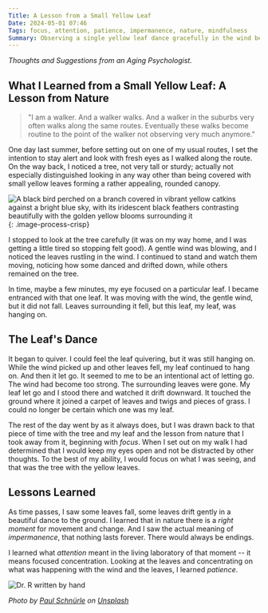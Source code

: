```yaml
---
Title: A Lesson from a Small Yellow Leaf
Date: 2024-05-01 07:46
Tags: focus, attention, patience, impermanence, nature, mindfulness
Summary: Observing a single yellow leaf dance gracefully in the wind before falling taught valuable lessons, like the importance of focus, patience, being present, and accepting impermanence.
---
```


_Thoughts and Suggestions from an Aging Psychologist._

## What I Learned from a Small Yellow Leaf: A Lesson from Nature

> "I am a walker. And a walker walks. And a walker in the suburbs very often walks along the same routes. Eventually these walks become routine to the point of the walker not observing very much anymore."

One day last summer, before setting out on one of my usual routes, I set the intention to stay alert and look with fresh eyes as I walked along the route. On the way back, I noticed a tree, not very tall or sturdy; actually not especially distinguished looking in any way other than being covered with small yellow leaves forming a rather appealing, rounded canopy.

![A black bird perched on a branch covered in vibrant yellow catkins against a bright blue sky, with its iridescent black feathers contrasting beautifully with the golden yellow blooms surrounding it]({static}/images/paul-schnurle-0q5AbeA8fRA-unsplash.jpg){: .image-process-crisp}

I stopped to look at the tree carefully (it was on my way home, and I was getting a little tired so stopping felt good). A gentle wind was blowing, and I noticed the leaves rustling in the wind. I continued to stand and watch them moving, noticing how some danced and drifted down, while others remained on the tree.

In time, maybe a few minutes, my eye focused on a particular leaf. I became entranced with that one leaf. It was moving with the wind, the gentle wind, but it did not fall. Leaves surrounding it fell, but this leaf, my leaf, was hanging on.

## The Leaf's Dance

It began to quiver. I could feel the leaf quivering, but it was still hanging on. While the wind picked up and other leaves fell, my leaf continued to hang on. And then it let go. It seemed to me to be an intentional act of letting go. The wind had become too strong. The surrounding leaves were gone. My leaf let go and I stood there and watched it drift downward. It touched the ground where it joined a carpet of leaves and twigs and pieces of grass. I could no longer be certain which one was my leaf.

The rest of the day went by as it always does, but I was drawn back to that piece of time with the tree and my leaf and the lesson from nature that I took away from it, beginning with _focus_. When I set out on my walk I had determined that I would keep my eyes open and not be distracted by other thoughts. To the best of my ability, I would focus on what I was seeing, and that was the tree with the yellow leaves.

## Lessons Learned

As time passes, I saw some leaves fall, some leaves drift gently in a beautiful dance to the ground. I learned that in nature there is a _right moment_ for movement and change. And I saw the actual meaning of _impermanence_, that nothing lasts forever. There would always be endings.

I learned what _attention_ meant in the living laboratory of that moment -- it means focused concentration. Looking at the leaves and concentrating on what was happening with the wind and the leaves, I learned _patience_.

![Dr. R written by hand]({static}/images/dr_r_sm.png)

_Photo by [Paul Schnürle](https://unsplash.com/@paulschnuerle?utm_content=creditCopyText&utm_medium=referral&utm_source=unsplash) on [Unsplash](https://unsplash.com/photos/a-black-bird-sitting-on-top-of-a-tree-branch-0q5AbeA8fRA?utm_content=creditCopyText&utm_medium=referral&utm_source=unsplash)_
